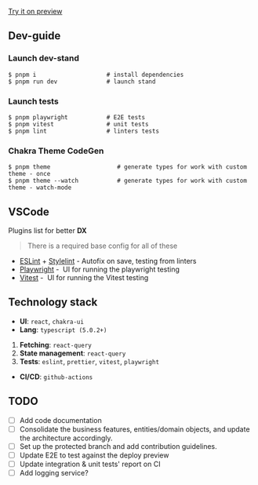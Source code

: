 [Try it on preview](https://cat-fact-phi.vercel.app/) 

## Dev-guide

### Launch dev-stand

```
$ pnpm i                    # install dependencies
$ pnpm run dev              # launch stand
```

### Launch tests

```
$ pnpm playwright           # E2E tests
$ pnpm vitest               # unit tests
$ pnpm lint                 # linters tests
```

### Chakra Theme CodeGen

```
$ pnpm theme                   # generate types for work with custom theme - once
$ pnpm theme --watch           # generate types for work with custom theme - watch-mode
```

## VSCode

Plugins list for better **DX**

> There is a required base config for all of these

- [ESLint](https://marketplace.visualstudio.com/items?itemName=dbaeumer.vscode-eslint) + [Stylelint](https://marketplace.visualstudio.com/items?itemName=stylelint.vscode-stylelint) - Autofix on save, testing from linters
- [Playwright](https://marketplace.visualstudio.com/items?itemName=ms-playwright.playwright) -  UI for running the playwright testing
- [Vitest](https://vitest.dev/) -  UI for running the Vitest testing

## Technology stack

- **UI**: `react`, `chakra-ui`
- **Lang**: `typescript (5.0.2+)`

1.  **Fetching**: `react-query`
2.  **State management**: `react-query`
3.  **Tests**: `eslint`, `prettier`, `vitest`, `playwright`

- **CI/CD**: `github-actions`

## TODO
- [ ] Add code documentation
- [ ] Consolidate the business features, entities/domain objects, and update the architecture accordingly.
- [ ] Set up the protected branch and add contribution guidelines.
- [ ] Update E2E to test against the deploy preview
- [ ] Update integration & unit tests' report on CI 
- [ ] Add logging service?
